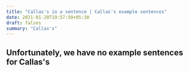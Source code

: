 ```yaml
---
title: "Callas's in a sentence | Callas's example sentences"
date: 2021-01-20T19:57:50+05:30
draft: falses
summary: "Callas's"
---
```

## Unfortunately, we have no example sentences for Callas's                 
